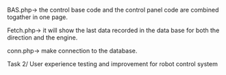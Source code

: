 BAS.php-> the control base code and the control panel code are combined togather in one page.

Fetch.php-> it will show the last data recorded in the data base for both the direction and the engine.

conn.php-> make connection to the database.

Task 2/ User experience testing and improvement for robot control system
